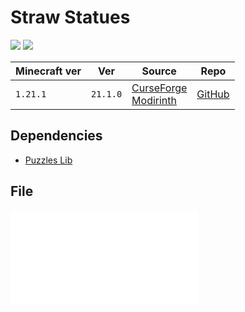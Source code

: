 # Straw Statues

![](https://i.imgur.com/hkagjbH.png)
![](https://wsrv.nl/?url=https%3A%2F%2Fmedia.forgecdn.net%2Fattachments%2F503%2F31%2F2022-09-29_08.png&n=-1)

| Minecraft ver | Ver      | Source                                                             | Repo       |
| ------------- | -------- | ------------------------------------------------------------------ | ---------- |
| `1.21.1`      | `21.1.0` | [CurseForge]()<br>[Modirinth](https://modrinth.com/mod/straw-statues) | [GitHub]() |

## Dependencies
- [Puzzles Lib](Puzzles%20Lib.md)

## File
![StrawStatues-v21.1.0-1.21.1-NeoForge](../src/mods/StrawStatues-v21.1.0-1.21.1-NeoForge.jar)